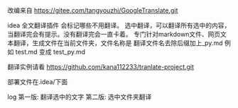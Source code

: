 改编来自
https://gitee.com/tangyouzhi/GoogleTranslate.git

idea 全文翻译插件 会标记哪些不用翻译。
选中翻译，可以翻译所有选中的内容，当翻译完会有提示。没有翻译完会一直卡着。
专门针对markdown文件、网页文本翻译，生成文件在当前文件夹，文件名称是
翻译文件名去除后缀加上_py.md
例如
test.md
变成
test_py.md

翻译实例请看
https://github.com/kana112233/tranlate-project.git

部署文件在.idea/下面

log
第一版: 翻译选中的文字
第二版: 选中文件夹翻译







